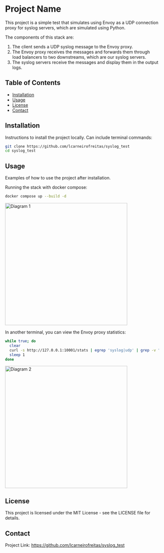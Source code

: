 # Project Name

This project is a simple test that simulates using Envoy as a UDP connection proxy for syslog servers, which are simulated using Python.

The components of this stack are:

1. The client sends a UDP syslog message to the Envoy proxy.
2. The Envoy proxy receives the messages and forwards them through load balancers to two downstreams, which are our syslog servers.
3. The syslog servers receive the messages and display them in the output logs.

## Table of Contents

- [Installation](#installation)
- [Usage](#usage)
- [License](#license)
- [Contact](#contact)

## Installation

Instructions to install the project locally. Can include terminal commands:

```bash
git clone https://github.com/lcarneirofreitas/syslog_test
cd syslog_test
```

## Usage

Examples of how to use the project after installation.

Running the stack with docker compose:

```bash
docker compose up --build -d
```

<img src="1.png" alt="Diagram 1" width="400"/>

In another terminal, you can view the Envoy proxy statistics:

```bash
while true; do
  clear
  curl -s http://127.0.0.1:10001/stats | egrep 'syslog|udp' | grep -v "\: 0"
  sleep 1
done
```

<img src="2.png" alt="Diagram 2" width="400"/>

## License

This project is licensed under the MIT License - see the LICENSE file for details.

## Contact

Project Link: https://github.com/lcarneirofreitas/syslog_test





